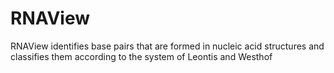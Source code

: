 # RNAView
RNAView identifies base pairs that are formed in nucleic acid structures and classifies them according to the system of Leontis and Westhof
